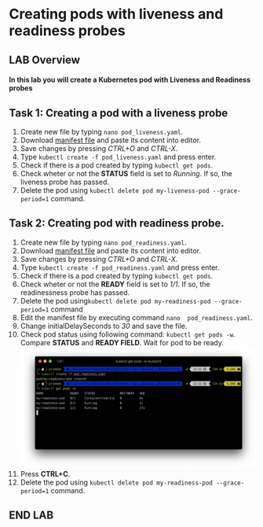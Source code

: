<br><br>
<br><br>
<br><br>

# Creating pods with liveness and readiness probes

## LAB Overview

#### In this lab you will create a Kubernetes pod with Liveness and Readiness probes

## Task 1: Creating a pod with a liveness probe

1. Create new file by typing ``nano pod_liveness.yaml``.
2. Download [manifest file](./files/pod_liveness.yaml) and paste its content into editor.
3. Save changes by pressing *CTRL+O* and *CTRL-X*.
4. Type ``kubectl create -f pod_liveness.yaml`` and press enter.
5. Check if there is a pod created by typing ``kubectl get pods``.
6. Check wheter or not the **STATUS** field is set to *Running*. If so, the liveness probe has passed.
7. Delete the pod using ``kubectl delete pod my-liveness-pod --grace-period=1`` command.

## Task 2: Creating pod with readiness probe.
1. Create new file by typing ``nano pod_readiness.yaml``.
2. Download [manifest file](./files/pod_readiness.yaml) and paste its content into editor.
3. Save changes by pressing *CTRL+O* and *CTRL-X*.
4. Type ``kubectl create -f pod_readiness.yaml`` and press enter.
5. Check if there is a pod created by typing ``kubectl get pods``.
6. Check wheter or not the **READY** field is set to *1/1*. If so, the readinessness probe has passed.
7. Delete the pod using``kubectl delete pod my-readiness-pod --grace-period=1`` command
8. Edit the manifest file by executing command ``nano  pod_readiness.yaml``.
9. Change initialDelaySeconds to *30* and save the file.
10. Check pod status using following command: ``kubectl get pods -w``. Compare **STATUS** and **READY FIELD**. Wait for pod to be ready.
![img](./img/readines.png)
11. Press **CTRL+C**.
12. Delete the pod using ``kubectl delete pod my-readiness-pod --grace-period=1`` command.
## END LAB

<br><br>

